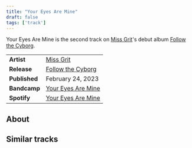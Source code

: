 ```yaml
---
title: "Your Eyes Are Mine"
draft: false
tags: ['track']
---
```


Your Eyes Are Mine is the second track on [Miss Grit](artists/Miss%20Grit.md)'s debut album [Follow the Cyborg](releases/Miss%20Grit/Follow%20the%20Cyborg.md).

|                  |                                                                                                 |
| ---------------- | ----------------------------------------------------------------------------------------------- |
| **Artist**       | [Miss Grit](artists/Miss%20Grit.md)                                                             |
| **Release**      | [Follow the Cyborg](releases/Miss%20Grit/Follow%20the%20Cyborg.md)                              |
| **Published**    | February 24, 2023                                                                               |
| **Bandcamp**     | [Your Eyes Are Mine](https://missgrit.bandcamp.com/track/your-eyes-are-mine)                    |
| **Spotify**      | [Your Eyes Are Mine](https://open.spotify.com/track/6UryNP4WyTkvojLfPr3uZO?si=30b5907948754d23) |

## About


## Similar tracks

